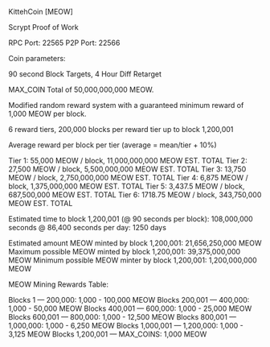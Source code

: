 KittehCoin [MEOW]

Scrypt Proof of Work

RPC Port: 22565
P2P Port: 22566

Coin parameters:

90 second Block Targets, 4 Hour Diff Retarget

MAX_COIN Total of 50,000,000,000 MEOW. 

Modified random reward system with a guaranteed minimum reward of 1,000 MEOW per block.

6 reward tiers, 200,000 blocks per reward tier up to block 1,200,001

Average reward per block per tier (average = mean/tier + 10%)

Tier 1: 55,000  MEOW / block, 11,000,000,000 MEOW EST. TOTAL
Tier 2: 27,500  MEOW / block,  5,500,000,000 MEOW EST. TOTAL
Tier 3: 13,750  MEOW / block,  2,750,000,000 MEOW EST. TOTAL
Tier 4:  6,875  MEOW / block,  1,375,000,000 MEOW EST. TOTAL
Tier 5: 3,437.5 MEOW / block,    687,500,000 MEOW EST. TOTAL
Tier 6: 1718.75 MEOW / block,    343,750,000 MEOW EST. TOTAL

Estimated time to block 1,200,001  (@ 90 seconds per block):  108,000,000 seconds
@ 86,400 seconds per day: 1250 days

Estimated amount MEOW minted by block 1,200,001: 21,656,250,000 MEOW
Maximum possible MEOW minted by block 1,200,001: 39,375,000,000 MEOW
Minimum possible MEOW minter by block 1,200,001:  1,200,000,000 MEOW

MEOW Mining Rewards Table:

Blocks         1 — 200,000:   1,000 - 100,000 MEOW 
Blocks   200,001 — 400,000:   1,000 -  50,000 MEOW 
Blocks   400,001 — 600,000:   1,000 -  25,000 MEOW
Blocks   600,001 — 800,000:   1,000 -  12,500 MEOW
Blocks   800,001 — 1,000,000: 1,000 -   6,250 MEOW 
Blocks 1,000,001 — 1,200,000: 1,000 -   3,125 MEOW
Blocks 1,200,001 — MAX_COINS:           1,000 MEOW

